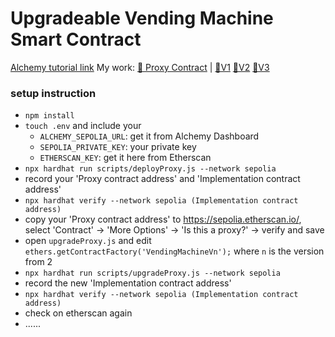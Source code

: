 # Upgradeable Vending Machine Smart Contract
[Alchemy tutorial link](https://university.alchemy.com/course/ethereum/md/63bfe506016d9c00049221fc)
My work: [📃 Proxy Contract](https://sepolia.etherscan.io/address/0x91199D2216721918BC60FB9094557f20Be5f0960) | [🍦V1](https://sepolia.etherscan.io/address/0x5D45F48670956b56Ad75F2120109325f6E9e01eD#code) [🍦V2](https://sepolia.etherscan.io/address/0x0BBC4E44777e61E267638a5D748965c66fB07Cdd#code) [🍦V3](https://sepolia.etherscan.io/address/0x6d91ead796aadb597d3ae48ab9e24bbb0e871880#code
)

### setup instruction
- `npm install`
- `touch .env` and include your 
    - `ALCHEMY_SEPOLIA_URL`: get it from Alchemy Dashboard
    - `SEPOLIA_PRIVATE_KEY`: your private key
    - `ETHERSCAN_KEY`: get it here from Etherscan 
- `npx hardhat run scripts/deployProxy.js --network sepolia`
- record your 'Proxy contract address' and 'Implementation contract address'
- `npx hardhat verify --network sepolia (Implementation contract address)`
- copy your 'Proxy contract address' to https://sepolia.etherscan.io/, select 'Contract' -> 'More Options' -> 'Is this a proxy?' -> verify and save
- open `upgradeProxy.js` and edit `ethers.getContractFactory('VendingMachineVn');` where `n` is the version from 2
- `npx hardhat run scripts/upgradeProxy.js --network sepolia`
- record the new 'Implementation contract address'
- `npx hardhat verify --network sepolia (Implementation contract address)`
- check on etherscan again
- ......

